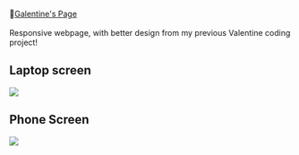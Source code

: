 🔗<a href="https://galentines-page.vercel.app/">Galentine's Page</a>
<br/><br/>
Responsive webpage, with better design from my previous Valentine coding project! 
<h2>Laptop screen</h2>
<img src="https://github.com/user-attachments/assets/bf6d5fed-48c2-44a3-bf24-24e0cd8756f5"/>
<h2>Phone Screen</h2>
<img src="https://github.com/user-attachments/assets/38953255-7b88-4c0f-9742-a272044cd298"/>

